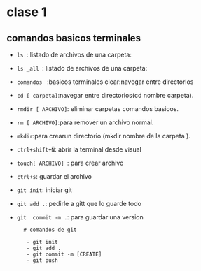 # clase 1

## comandos basicos terminales

- `ls `: listado de archivos de una carpeta:

- `ls _all `: listado de archivos de una carpeta:
- `comandos ` :basicos terminales clear:navegar entre directorios
- `cd [ carpeta]`:navegar entre directorios(cd nombre carpeta).
- `rmdir [ ARCHIVO]`: eliminar carpetas comandos
  basicos.

- `rm [ ARCHIVO]`:para remover un archivo normal.
- `mkdir`:para crearun directorio (mkdir nombre de la carpeta ).
- `ctrl+shift+Ñ`: abrir la terminal desde visual
- `touch[ ARCHIVO] `: para crear archivo
- `ctrl+s`: guardar el archivo
- `git init`: iniciar git
- `git add .`: pedirle a gitt que lo guarde todo
- `git  commit -m .`: para guardar una version

        # comandos de git

         - git init
         - git add .
         - git commit -m [CREATE]
         - git push
